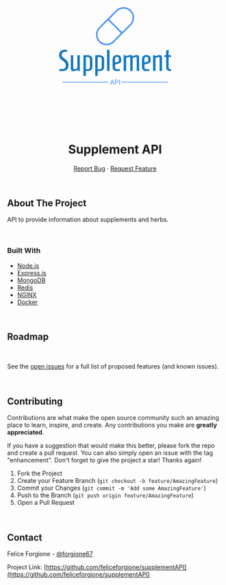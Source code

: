 <div id="top"></div>
<!-- PROJECT LOGO -->
<div align="center">
<svg data-v-70b83f88="" version="1.0" xmlns="http://www.w3.org/2000/svg" xmlns:xlink="http://www.w3.org/1999/xlink" width="100%" height="100%" viewBox="0 0 340.000000 250.000000" preserveAspectRatio="xMidYMid meet" color-interpolation-filters="sRGB" style="margin: auto;"> <rect data-v-70b83f88="" x="0" y="0" width="100%" height="100%" fill="#ffffff" fill-opacity="0" class="background"></rect> <rect data-v-70b83f88="" x="0" y="0" width="100%" height="100%" fill="url(#watermark)" fill-opacity="1" class="watermarklayer"></rect> <g data-v-70b83f88="" fill="#1378c0" class="icon-text-wrapper icon-svg-group iconsvg" transform="translate(81.77000427246094,63.98400115966797)"><g class="iconsvg-imagesvg" transform="matrix(1,0,0,1,58.22999572753906,0)" opacity="1"><g><rect fill="#1378c0" fill-opacity="0" stroke-width="2" x="0" y="0" width="60" height="60" class="image-rect"></rect> <svg filter="url(#colors3580699298)" x="0" y="0" width="60" height="60" filtersec="colorsf2252184770" class="image-svg-svg primary" style="overflow: visible;"><svg xmlns="http://www.w3.org/2000/svg" xmlns:xlink="http://www.w3.org/1999/xlink" version="1.1" x="0px" y="0px" viewBox="5.000751495361328 4.999750137329102 89.99949645996094 89.99950408935547" enable-background="new 0 0 100 100" xml:space="preserve"><path d="M66.44,68.915c-1.49-1.49-35.355-35.355-35.355-35.355l2.475-2.475c0,0,33.883,33.883,35.355,35.355L66.44,68.915z"></path><path d="M87.678,12.322c-9.763-9.763-25.592-9.763-35.355,0l-40,40c-9.763,9.763-9.763,25.592,0,35.355  c9.763,9.763,25.592,9.763,35.355,0l40-40C97.441,37.915,97.441,22.085,87.678,12.322z M85.203,45.203l-40,40  c-8.396,8.396-22.009,8.396-30.406,0c-8.396-8.396-8.396-22.009,0-30.406l40-40c8.396-8.396,22.009-8.396,30.406,0  C93.599,23.193,93.599,36.807,85.203,45.203z"></path></svg></svg> <defs><filter id="colors3580699298"><feColorMatrix type="matrix" values="0 0 0 0 0.2890625  0 0 0 0 0.57421875  0 0 0 0 0.9765625  0 0 0 1 0" class="icon-fecolormatrix"></feColorMatrix></filter> <filter id="colorsf2252184770"><feColorMatrix type="matrix" values="0 0 0 0 0.99609375  0 0 0 0 0.99609375  0 0 0 0 0.99609375  0 0 0 1 0" class="icon-fecolormatrix"></feColorMatrix></filter> <filter id="colorsb8015907626"><feColorMatrix type="matrix" values="0 0 0 0 0  0 0 0 0 0  0 0 0 0 0  0 0 0 1 0" class="icon-fecolormatrix"></feColorMatrix></filter></defs></g></g> <g transform="translate(0,67)"><g data-gra="path-name" fill-rule="" class="tp-name iconsvg-namesvg" transform="matrix(1,0,0,1,0,0)" opacity="1"><g transform="scale(1)"><g><path d="M2.92 0L2.92-3.16 8.13-3.16Q10.85-3.16 12.07-4.78 13.29-6.41 13.29-8.8L13.29-8.8Q13.29-10.66 12.6-12.02 11.9-13.39 10.9-14.29 9.9-15.2 8.18-16.4L8.18-16.4Q6.36-17.64 5.24-18.67 4.11-19.7 3.35-21.27 2.58-22.85 2.58-25.05L2.58-25.05Q2.58-28.88 4.88-31.17 7.17-33.47 11.24-33.47L11.24-33.47 15.11-33.47 15.11-30.31 11.43-30.31Q9.13-30.31 7.94-28.83 6.74-27.35 6.74-25.39L6.74-25.39Q6.74-23.47 7.84-22.23 8.94-20.99 11.19-19.41L11.19-19.41Q13.24-17.93 14.49-16.76 15.73-15.59 16.61-13.67 17.5-11.76 17.5-9.08L17.5-9.08Q17.5-4.59 14.94-2.29 12.38 0 7.94 0L7.94 0 2.92 0ZM24.48 0.33Q22.76 0.33 21.92-0.86 21.08-2.06 21.08-3.97L21.08-3.97 21.08-24.86 24.91-24.86 24.91-5.21Q24.91-3.87 25.1-3.3 25.29-2.73 26.01-2.73L26.01-2.73Q26.34-2.73 31.41-4.16L31.41-4.16 31.41-24.86 35.24-24.86 35.24 0 32.51 0 31.79-1.63Q31.03-1.34 30.65-1.24L30.65-1.24Q28.4-0.43 27.01-0.05 25.63 0.33 24.48 0.33L24.48 0.33ZM40.97 7.65L40.97-24.86 48.72-24.86Q51.35-24.86 53.19-23.14 55.03-21.42 55.03-18.84L55.03-18.84 55.03-5.98Q55.03-3.39 53.21-1.7 51.39 0 48.76 0L48.76 0 44.8 0 44.8 7.65 40.97 7.65ZM44.8-2.82L47.95-2.82Q49.29-2.82 50.25-3.73 51.2-4.64 51.2-5.98L51.2-5.98 51.2-18.84Q51.2-20.18 50.25-21.08 49.29-21.99 47.95-21.99L47.95-21.99 44.8-21.99 44.8-2.82ZM59.57 7.65L59.57-24.86 67.31-24.86Q69.94-24.86 71.78-23.14 73.63-21.42 73.63-18.84L73.63-18.84 73.63-5.98Q73.63-3.39 71.81-1.7 69.99 0 67.36 0L67.36 0 63.39 0 63.39 7.65 59.57 7.65ZM63.39-2.82L66.55-2.82Q67.89-2.82 68.84-3.73 69.8-4.64 69.8-5.98L69.8-5.98 69.8-18.84Q69.8-20.18 68.84-21.08 67.89-21.99 66.55-21.99L66.55-21.99 63.39-21.99 63.39-2.82ZM82.04 0L78.22 0 78.22-33.47 82.04-33.47 82.04 0ZM92.7 0Q90.07 0 88.52-1.58 86.96-3.16 86.96-5.83L86.96-5.83 86.96-18.55Q86.96-21.66 88.69-23.43 90.41-25.2 93.8-25.2L93.8-25.2Q97.2-25.2 98.89-23.43 100.59-21.66 100.59-18.55L100.59-18.55 100.59-16.35Q100.59-14.34 99.44-13.31 98.29-12.29 96.43-11.76L96.43-11.76 90.79-10.18 90.79-5.5Q90.79-4.35 91.48-3.61 92.18-2.87 93.27-2.87L93.27-2.87 98.44-2.87 98.44 0 92.7 0ZM90.79-13.2L93.71-14.01Q95.28-14.44 95.83-14.65 96.38-14.87 96.57-15.3 96.76-15.73 96.76-16.73L96.76-16.73 96.76-19.36Q96.76-20.89 95.98-21.61 95.19-22.33 93.8-22.33L93.8-22.33Q92.46-22.33 91.63-21.56 90.79-20.8 90.79-19.36L90.79-19.36 90.79-13.2ZM104.41 0L104.41-24.86 107.38-24.86 107.81-23.47 109.77-24.05Q111.78-24.67 112.95-24.93 114.12-25.2 115.17-25.2L115.17-25.2Q117.23-25.2 118.04-23.38L118.04-23.38Q119.38-23.86 121.82-24.53 124.25-25.2 125.4-25.2L125.4-25.2Q127.12-25.2 127.96-24 128.8-22.8 128.8-20.89L128.8-20.89 128.8 0 124.97 0 124.97-19.65Q124.97-21.04 124.78-21.59 124.59-22.14 123.82-22.14L123.82-22.14Q123.44-22.14 118.57-20.61L118.57-20.61 118.57 0 114.74 0 114.74-19.65Q114.74-21.04 114.55-21.59 114.36-22.14 113.59-22.14L113.59-22.14Q113.21-22.14 108.24-20.61L108.24-20.61 108.24 0 104.41 0ZM139.03 0Q136.4 0 134.84-1.58 133.29-3.16 133.29-5.83L133.29-5.83 133.29-18.55Q133.29-21.66 135.01-23.43 136.73-25.2 140.13-25.2L140.13-25.2Q143.52-25.2 145.22-23.43 146.92-21.66 146.92-18.55L146.92-18.55 146.92-16.35Q146.92-14.34 145.77-13.31 144.62-12.29 142.76-11.76L142.76-11.76 137.12-10.18 137.12-5.5Q137.12-4.35 137.81-3.61 138.5-2.87 139.6-2.87L139.6-2.87 144.76-2.87 144.76 0 139.03 0ZM137.12-13.2L140.03-14.01Q141.61-14.44 142.16-14.65 142.71-14.87 142.9-15.3 143.09-15.73 143.09-16.73L143.09-16.73 143.09-19.36Q143.09-20.89 142.3-21.61 141.51-22.33 140.13-22.33L140.13-22.33Q138.79-22.33 137.95-21.56 137.12-20.8 137.12-19.36L137.12-19.36 137.12-13.2ZM150.74 0L150.74-24.86 153.71-24.86 154.14-23.47 156.1-24.05Q158.1-24.67 159.27-24.93 160.45-25.2 161.5-25.2L161.5-25.2Q163.22-25.2 164.03-24 164.84-22.8 164.84-20.89L164.84-20.89 164.84 0 161.02 0 161.02-19.65Q161.02-21.04 160.83-21.59 160.64-22.14 159.87-22.14L159.87-22.14Q159.49-22.14 154.57-20.61L154.57-20.61 154.57 0 150.74 0ZM177.08 0Q174.45 0 172.92-1.58 171.39-3.16 171.39-5.83L171.39-5.83 171.39-21.99 168.53-21.99 168.53-24.86 171.39-24.86 171.39-32.08 175.22-33.51 175.22-24.86 179.04-24.86 179.04-21.99 175.22-21.99 175.22-5.5Q175.22-4.35 175.86-3.61 176.51-2.87 177.61-2.87L177.61-2.87 179.04-2.87 179.04 0 177.08 0Z" transform="translate(-2.5799999237060547, 33.5099983215332)"></path></g> <!----> <!----> <!----> <!----> <!----> <!----> <!----></g></g> <g data-gra="path-slogan" fill-rule="" class="tp-slogan iconsvg-slogansvg" fill="#4a93fa" transform="matrix(1,0,0,1,5,47.15999984741211)" opacity="1"><rect x="0" height="1" y="3.434999942779541" width="72.48999547958374"></rect> <rect height="1" y="3.434999942779541" width="72.48999547958374" x="93.96999597549438"></rect> <g transform="translate(75.48999547958374,0)"><g transform="scale(1)"><path d="M4.43-3.20L2.06-3.20L2.44-4.40C2.58-4.84 2.72-5.28 2.84-5.72C2.97-6.15 3.10-6.60 3.22-7.06L3.26-7.06C3.39-6.60 3.52-6.15 3.65-5.72C3.78-5.28 3.91-4.84 4.06-4.40ZM4.68-2.40L5.42 0L6.49 0L3.83-7.87L2.70-7.87L0.04 0L1.06 0L1.81-2.40ZM7.61-7.87L7.61 0L8.60 0L8.60-3.12L10.02-3.12C10.45-3.12 10.85-3.17 11.20-3.27C11.56-3.37 11.86-3.52 12.12-3.72C12.38-3.92 12.57-4.17 12.71-4.48C12.85-4.78 12.92-5.14 12.92-5.56C12.92-5.99 12.85-6.35 12.71-6.65C12.57-6.94 12.38-7.18 12.13-7.36C11.87-7.54 11.57-7.67 11.21-7.75C10.85-7.83 10.45-7.87 10.02-7.87ZM9.90-3.94L8.60-3.94L8.60-7.07L9.90-7.07C10.58-7.07 11.09-6.96 11.42-6.74C11.76-6.52 11.93-6.12 11.93-5.56C11.93-5.00 11.76-4.59 11.43-4.33C11.10-4.07 10.59-3.94 9.90-3.94ZM14.52-7.87L14.52 0L15.52 0L15.52-7.87Z" transform="translate(-0.036000000000000004, 7.872)"></path></g></g></g></g></g><defs v-gra="od"></defs></svg>

  <h1 align="center">Supplement API</h1>

  <p align="center"> 
    <a href="https://github.com/feliceforgione/supplementAPI/issues">Report Bug</a>
    ·
    <a href="https://github.com/feliceforgione/supplementAPI/issues">Request Feature</a>
  </p>
</div>

<!-- ABOUT THE PROJECT -->
<br>

## About The Project

API to provide information about supplements and herbs.

<br>

### Built With

- [Node.js](https://nodejs.org/en/)
- [Express.js](https://expressjs.com/)
- [MongoDB](https://www.mongodb.com/)
- [Redis](https://redis.io/)
- [NGINX](https://www.nginx.com/)
- [Docker](https://www.docker.com/)

<br>

<!-- ROADMAP -->

## Roadmap

<br>

See the [open issues](https://github.com/feliceforgione/supplementAPI/issues) for a full list of proposed features (and known issues).

<br>

<!-- CONTRIBUTING -->

## Contributing

Contributions are what make the open source community such an amazing place to learn, inspire, and create. Any contributions you make are **greatly appreciated**.

If you have a suggestion that would make this better, please fork the repo and create a pull request. You can also simply open an issue with the tag "enhancement".
Don't forget to give the project a star! Thanks again!

1. Fork the Project
2. Create your Feature Branch (`git checkout -b feature/AmazingFeature`)
3. Commit your Changes (`git commit -m 'Add some AmazingFeature'`)
4. Push to the Branch (`git push origin feature/AmazingFeature`)
5. Open a Pull Request

<br>
<!-- CONTACT -->

## Contact

Felice Forgione - [@forgione67](https://twitter.com/forgione67)

Project Link: [https://github.com/feliceforgione/supplementAPI](https://github.com/feliceforgione/supplementAPI)
